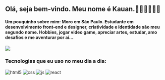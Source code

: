 ## Olá, seja bem-vindo. Meu nome é Kauan.👨🏽‍💻🖐🏼💜

#### Um pouquinho sobre mim: Moro em São Paulo. Estudante em desenvolvimento front-end e designer, criatividade e identidade são meu segundo nome. Hobbies, jogar video game, apreciar artes, estudar, amo desafios e me aventurar por aí...

<a href="https://www.linkedin.com/in/kauan-maia-908527203/" target="_blank"><img src="https://img.shields.io/badge/-LinkedIn-%230077B5?style=for-the-badge&logo=linkedin&logoColor=white" target="_blank"></a> 
 

### Tecnologias que eu uso no meu dia a dia:

<div style="display: inline_block">
  <img align="center" alt="html5" src="https://img.shields.io/badge/HTML5-E34F26?style=for-the-badge&logo=html5&logoColor=white" />
  <img align="center" alt="css" src="https://img.shields.io/badge/CSS3-1572B6?style=for-the-badge&logo=css3&logoColor=white" />
  <img align="center" alt="js" src="https://img.shields.io/badge/JavaScript-F7DF1E?style=for-the-badge&logo=javascript&logoColor=black" />
  <img align="center" alt="react" src="https://img.shields.io/badge/React-20232A?style=for-the-badge&logo=react&logoColor=61DAFB" />
</div><br/>
